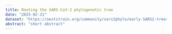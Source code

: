 ```yaml
---
title: Rooting the SARS-CoV-2 phylogenetic tree
date: "2025-02-21"
dataset: "https://nextstrain.org/community/sars2phylo/early-SARS2-trees/crits-christoph2024/Feb-15-2020/lineage-A-C18060T"
abstract: "short abstract"
---
```

